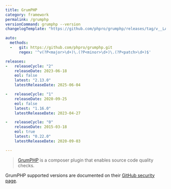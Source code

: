 ```yaml
---
title: GrumPHP
category: framework
permalink: /grumphp
versionCommand: grumphp --version
changelogTemplate: "https://github.com/phpro/grumphp/releases/tag/v__LATEST__"

auto:
  methods:
  -   git: https://github.com/phpro/grumphp.git
      regex: '^v(?P<major>\d+)\.(?P<minor>\d+)\.(?P<patch>\d+)$'

releases:
-   releaseCycle: "2"
    releaseDate: 2023-06-18
    eol: false
    latest: "2.13.0"
    latestReleaseDate: 2025-06-04

-   releaseCycle: "1"
    releaseDate: 2020-09-25
    eol: false
    latest: "1.16.0"
    latestReleaseDate: 2023-04-27

-   releaseCycle: "0"
    releaseDate: 2015-03-18
    eol: true
    latest: "0.22.0"
    latestReleaseDate: 2020-09-03

---
```


> [GrumPHP](https://github.com/phpro/grumphp) is a composer plugin that enables source code quality checks.

GrumPHP supported versions are documented on their [GitHub security page](https://github.com/phpro/grumphp/security).
